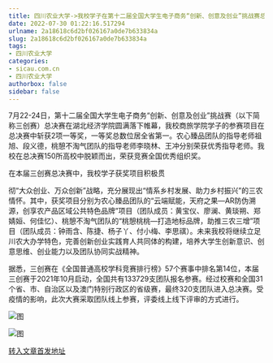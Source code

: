```yaml
---
title: 四川农业大学->我校学子在第十二届全国大学生电子商务“创新、创意及创业”挑战赛总决赛中斩获佳绩 | sicau.com.cn
date: 2022-07-30 01:22:16.517294
urlname: 2a18618c6d2bf026167a0de7b633834a
slug: 2a18618c6d2bf026167a0de7b633834a
tags: 
- 四川农业大学
categories:
- sicau.com.cn
- 四川农业大学
authorbox: false
sidebar: false
---
```

7月22-24日，第十二届全国大学生电子商务“创新、创意及创业”挑战赛（以下简称三创赛）总决赛在湖北经济学院圆满落下帷幕，我校商旅学院学子的参赛项目在总决赛中斩获2项一等奖，一等奖总数位居全省第一。农心臻品团队的指导老师祖旭、段义德，桃憩不淘气团队的指导老师李晓林、王冲分别荣获优秀指导老师。我校在总决赛150所高校中脱颖而出，荣获竞赛全国优秀组织奖。

在本届三创赛总决赛中，我校学子获奖项目积极贯
<!--more-->
彻“大众创业、万众创新”战略，充分展现出“情系乡村发展、助力乡村振兴”的三农情怀。其中，获奖项目分别为农心臻品团队的“云端赋能，天府之果—AR防伪溯源，创享农产品区域公共特色品牌”项目（团队成员：黄宝仪、廖澜、黄琰朔、郑婧姮、何佳忆）、桃憩不淘气团队的“桃憩桃桃—打造地标品牌，助推三农三增”项目（团队成员：钟雨含、陈捷、杨子丫、付小梅、李思祺）。未来我校将继续立足川农大办学特色，完善创新创业实践育人共同体的构建，培养大学生创新意识、创意思维、创业能力以及团队协同实战精神。

据悉，三创赛在《全国普通高校学科竞赛排行榜》57个赛事中排名第14位，本届三创赛于2021年10月启动，全国共有133729支团队报名参赛。经过校赛和全国31个省、市、自治区以及澳门特别行政区的省级赛，最终320支团队进入总决赛。受疫情的影响，此次大赛采取团队线上参赛，评委线上线下评审的方式进行。

![图](https://news.sicau.edu.cn/__local/A/C0/EF/AD72590043E9A8AFAF59E18D4DF_2FD33AC7_1AC90.jpg)

![图](https://news.sicau.edu.cn/__local/C/C9/89/89CA4D356BA554C9E9E3D8A4A4F_253019AC_21728.jpg)

[转入文章首发地址](https://news.sicau.edu.cn/info/1078/69015.htm)